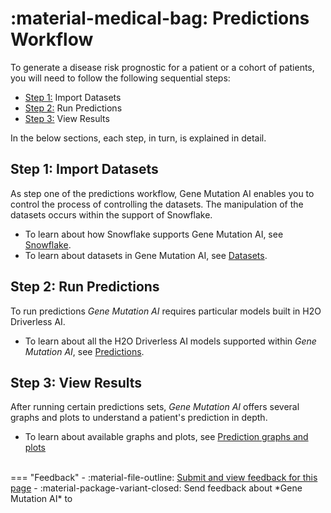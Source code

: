 # :material-medical-bag: Predictions Workflow 

To generate a disease risk prognostic for a patient or a cohort of patients, you will need to follow the following sequential steps: 

- [Step 1:](#step-1-import-datasets) Import Datasets
- [Step 2:](#step-2-run-predictions) Run Predictions
- [Step 3:](#step-3-view-results) View Results

In the below sections, each step, in turn, is explained in detail.

## Step 1: Import Datasets

As step one of the predictions workflow, Gene Mutation AI enables you to control the process of controlling the datasets. The manipulation of the datasets occurs within the support of Snowflake. 

- To learn about how Snowflake supports Gene Mutation AI, see [Snowflake](./snowflake.md).
- To learn about datasets in Gene Mutation AI, see [Datasets](./datasets.md).

## Step 2: Run Predictions

To run predictions *Gene Mutation AI* requires particular models built in H2O Driverless AI. 

- To learn about all the H2O Driverless AI models supported within *Gene Mutation AI*, see [Predictions](./predictions.md).

## Step 3: View Results

After running certain predictions sets, *Gene Mutation AI* offers several graphs and plots to understand a patient's prediction in depth. 

- To learn about available graphs and plots, see [Prediction graphs and plots](./predictions.md#prediction-graphs-and-plots) 


<br>
=== "Feedback"
    - :material-file-outline: <a href="https://github.com/h2oai/h2o-health/issues/new?assignees=5675sp&labels=gma%2Fdocumentation&template=gene-mutation-ai-feedback.md&title=%5BGene+Mutation+AI+DOCS%5D" target="_blank">Submit and view feedback for this page</a>
    - :material-package-variant-closed: Send feedback about *Gene Mutation AI* to <niki.athanasiadou@h2o.ai>